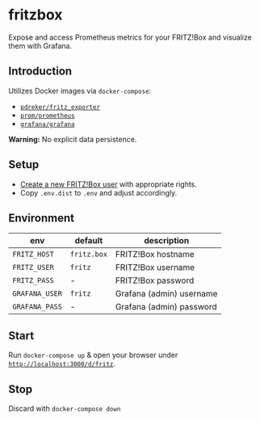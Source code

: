 # fritzbox

Expose and access Prometheus metrics for your FRITZ!Box and visualize them with Grafana.

## Introduction

Utilizes Docker images via `docker-compose`:

- [`pdreker/fritz_exporter`](https://hub.docker.com/r/pdreker/fritz_exporter)
- [`prom/prometheus`](https://hub.docker.com/r/prom/prometheus)
- [`grafana/grafana`](https://hub.docker.com/r/grafana/grafana)

**Warning:** No explicit data persistence.

## Setup

- [Create a new FRITZ!Box user](http://fritz.box/?lp=mUser) with appropriate rights. 
- Copy `.env.dist` to `.env` and adjust accordingly.

## Environment


| env            | default     | description              |
|----------------|-------------|--------------------------|
| `FRITZ_HOST`   | `fritz.box` | FRITZ!Box hostname       |
| `FRITZ_USER`   | `fritz`     | FRITZ!Box username       |
| `FRITZ_PASS`   | -           | FRITZ!Box password       |
| `GRAFANA_USER` | `fritz`     | Grafana (admin) username |
| `GRAFANA_PASS` | -           | Grafana (admin) password |

## Start

Run `docker-compose up` & open your browser under [`http://localhost:3000/d/fritz`](http://localhost:3000/d/fritz).

## Stop

Discard with `docker-compose down`

